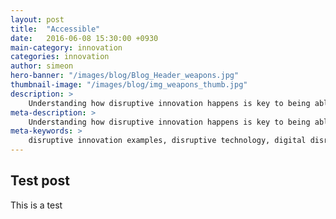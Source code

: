 ```yaml
---
layout: post
title:  "Accessible"
date:   2016-06-08 15:30:00 +0930
main-category: innovation
categories: innovation
author: simeon
hero-banner: "/images/blog/Blog_Header_weapons.jpg"
thumbnail-image: "/images/blog/img_weapons_thumb.jpg"
description: >
    Understanding how disruptive innovation happens is key to being able to avoid it, or have the opportunity to disrupt others.
meta-description: >
    Understanding how disruptive innovation happens is key to being able to avoid it, or have the opportunity to disrupt others. 
meta-keywords: >
    disruptive innovation examples, disruptive technology, digital disruption, business innovation, disruptive innovation, business disruption
---
```


Test post
------------------------------
This is a test
